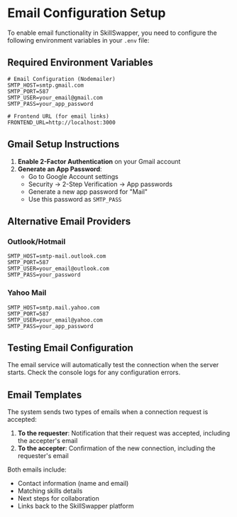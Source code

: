 # Email Configuration Setup

To enable email functionality in SkillSwapper, you need to configure the following environment variables in your `.env` file:

## Required Environment Variables

```env
# Email Configuration (Nodemailer)
SMTP_HOST=smtp.gmail.com
SMTP_PORT=587
SMTP_USER=your_email@gmail.com
SMTP_PASS=your_app_password

# Frontend URL (for email links)
FRONTEND_URL=http://localhost:3000
```

## Gmail Setup Instructions

1. **Enable 2-Factor Authentication** on your Gmail account
2. **Generate an App Password**:
   - Go to Google Account settings
   - Security → 2-Step Verification → App passwords
   - Generate a new app password for "Mail"
   - Use this password as `SMTP_PASS`

## Alternative Email Providers

### Outlook/Hotmail
```env
SMTP_HOST=smtp-mail.outlook.com
SMTP_PORT=587
SMTP_USER=your_email@outlook.com
SMTP_PASS=your_password
```

### Yahoo Mail
```env
SMTP_HOST=smtp.mail.yahoo.com
SMTP_PORT=587
SMTP_USER=your_email@yahoo.com
SMTP_PASS=your_app_password
```

## Testing Email Configuration

The email service will automatically test the connection when the server starts. Check the console logs for any configuration errors.

## Email Templates

The system sends two types of emails when a connection request is accepted:

1. **To the requester**: Notification that their request was accepted, including the accepter's email
2. **To the accepter**: Confirmation of the new connection, including the requester's email

Both emails include:
- Contact information (name and email)
- Matching skills details
- Next steps for collaboration
- Links back to the SkillSwapper platform



